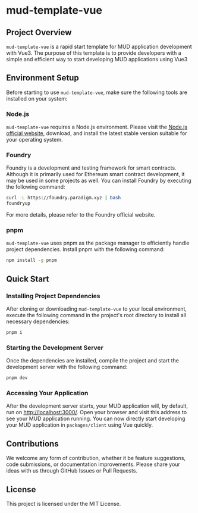 # mud-template-vue

## Project Overview

`mud-template-vue` is a rapid start template for MUD application development with Vue3. The purpose of this template is to provide developers with a simple and efficient way to start developing MUD applications using Vue3

## Environment Setup

Before starting to use `mud-template-vue`, make sure the following tools are installed on your system:

### Node.js

`mud-template-vue` requires a Node.js environment. Please visit the [Node.js official website](https://nodejs.org/), download, and install the latest stable version suitable for your operating system.

### Foundry

Foundry is a development and testing framework for smart contracts. Although it is primarily used for Ethereum smart contract development, it may be used in some projects as well. You can install Foundry by executing the following command:

```bash
curl -L https://foundry.paradigm.xyz | bash
foundryup
```

For more details, please refer to the Foundry official website.

### pnpm

`mud-template-vue` uses pnpm as the package manager to efficiently handle project dependencies. Install pnpm with the following command:

```bash
npm install -g pnpm
```

## Quick Start

### Installing Project Dependencies

After cloning or downloading `mud-template-vue` to your local environment, execute the following command in the project's root directory to install all necessary dependencies:

```bash
pnpm i
```

### Starting the Development Server

Once the dependencies are installed, compile the project and start the development server with the following command:

```bash
pnpm dev
```

### Accessing Your Application

After the development server starts, your MUD application will, by default, run on [http://localhost:3000/](http://localhost:3000/). Open your browser and visit this address to see your MUD application running. You can now directly start developing your MUD application in `packages/client` using Vue quickly.

## Contributions

We welcome any form of contribution, whether it be feature suggestions, code submissions, or documentation improvements. Please share your ideas with us through GitHub Issues or Pull Requests.

## License

This project is licensed under the MIT License.